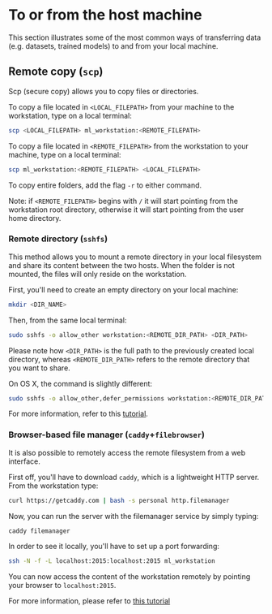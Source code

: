 # To or from the host machine
This section illustrates some of the most common ways of transferring data (e.g. datasets, trained models) to and from your local machine.

## Remote copy (`scp`)
Scp (secure copy) allows you to copy files or directories.

To copy a file located in `<LOCAL_FILEPATH>` from your machine to the workstation, type on a local terminal:
```sh
scp <LOCAL_FILEPATH> ml_workstation:<REMOTE_FILEPATH>
```

To copy a file located in `<REMOTE_FILEPATH>` from the workstation to your machine, type on a local terminal:
```sh
scp ml_workstation:<REMOTE_FILEPATH> <LOCAL_FILEPATH>
```

To copy entire folders, add the flag `-r` to either command.

Note: if `<REMOTE_FILEPATH>` begins with `/` it will start pointing from the workstation root directory, otherwise it will start pointing from the user home directory.


### Remote directory (`sshfs`)
This method allows you to mount a remote directory in your local filesystem and share its content between the two hosts.
When the folder is not mounted, the files will only reside on the workstation.

First, you'll need to create an empty directory on your local machine:
```sh
mkdir <DIR_NAME>
```

Then, from the same local terminal:
```sh
sudo sshfs -o allow_other workstation:<REMOTE_DIR_PATH> <DIR_PATH>
```
Please note how `<DIR_PATH>` is the full path to the previously created local directory, whereas `<REMOTE_DIR_PATH>` refers to the remote directory that you want to share.

On OS X, the command is slightly different:
```sh
sudo sshfs -o allow_other,defer_permissions workstation:<REMOTE_DIR_PATH> <DIR_PATH>
```

For more information, refer to this [tutorial](https://www.digitalocean.com/community/tutorials/how-to-use-sshfs-to-mount-remote-file-systems-over-ssh).


### Browser-based file manager (`caddy`+`filebrowser`)
It is also possible to remotely access the remote filesystem from a web interface.

First off, you'll have to download `caddy`, which is a lightweight HTTP server. From the  workstation type:
```sh
curl https://getcaddy.com | bash -s personal http.filemanager
```

Now, you can run the server with the filemanager service by simply typing:
```sh
caddy filemanager
```

In order to see it locally, you'll have to set up a port forwarding:
```sh
ssh -N -f -L localhost:2015:localhost:2015 ml_workstation
```

You can now access the content of the workstation remotely by pointing your browser to `localhost:2015`. 

For more information, please refer to [this tutorial](https://www.thechiefmeat.com/guides/caddy-file-browser.html)
